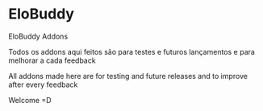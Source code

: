# EloBuddy
EloBuddy Addons

Todos os addons aqui feitos são para testes e futuros lançamentos e para melhorar a cada feedback

All addons made here are for testing and future releases and to improve after every feedback

Welcome =D
